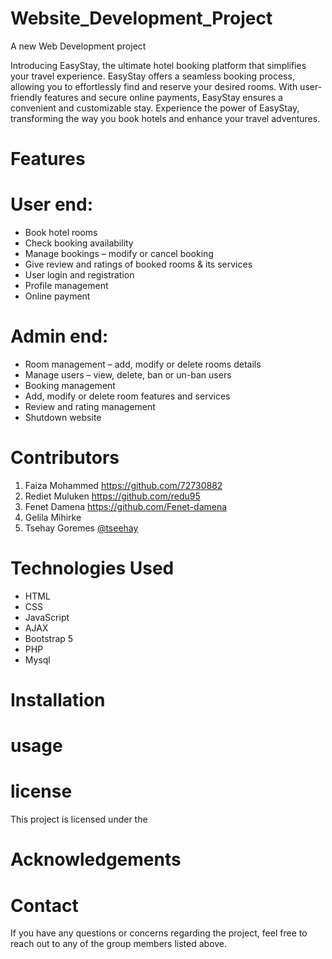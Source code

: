 # Website_Development_Project
A new Web Development project

Introducing EasyStay, the ultimate hotel booking platform that simplifies your travel experience. EasyStay offers a seamless booking process, allowing you to effortlessly find and reserve your desired rooms. With user-friendly features and secure online payments, EasyStay ensures a convenient and customizable stay. Experience the power of EasyStay, transforming the way you book hotels and enhance your travel adventures.

# Features


# User end:
+  Book hotel rooms
+  Check booking availability
+  Manage bookings – modify or cancel booking
+  Give review and ratings of booked rooms & its services
+  User login and registration
+  Profile management
+  Online payment


# Admin end:
+ Room management – add, modify or delete rooms details
+ Manage users – view, delete, ban or un-ban users
+ Booking management
+ Add, modify or delete room features and services
+ Review and rating management
+ Shutdown website


# Contributors
1.	Faiza Mohammed https://github.com/72730882
2.	Rediet Muluken https://github.com/redu95
3.	Fenet Damena  https://github.com/Fenet-damena
4.	Gelila Mihirke 
5.	Tsehay Goremes [@tseehay](https://github.com/tseehay)

# Technologies Used
+ HTML
+ CSS
+ JavaScript
+ AJAX
+ Bootstrap 5
+ PHP
+ Mysql 

# Installation

# usage

# license
This project is licensed under the
# Acknowledgements

# Contact
If you have any questions or concerns regarding the project, feel free to reach out to any of the group members listed above.

